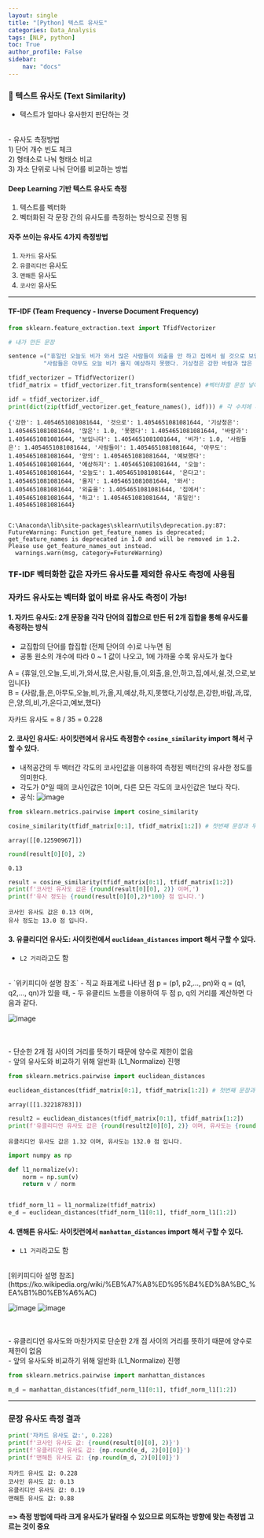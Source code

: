 ```yaml
---
layout: single
title: "[Python] 텍스트 유사도"
categories: Data_Analysis
tags: [NLP, python]
toc: True
author_profile: False
sidebar:
    nav: "docs"
---
```


### 🔎 텍스트 유사도 (Text Similarity)

- 텍스트가 얼마나 유사한지 판단하는 것<br>
<br>
- 유사도 측정방법<br>
1) 단어 개수 빈도 체크<br>
2) 형태소로 나눠 형태소 비교<br>
3) 자소 단위로 나눠 단어를 비교하는 방법<br>

#### Deep Learning  기반 텍스트 유사도 측정 <br>
1) 텍스트를 벡터화<br>
2) 벡터화된 각 문장 간의 유사도를 측정하는 방식으로 진행 됨<br>

#### 자주 쓰이는 유사도 4가지 측정방법<br>
1) `자카드` 유사도<br>
2) `유클리디언` 유사도<br>
3) `맨해튼` 유사도<br>
4) `코사인` 유사도<br>

---

#### TF-IDF (Team Frequency - Inverse Document Frequency)


```python
from sklearn.feature_extraction.text import TfidfVectorizer

# 내가 만든 문장

sentence =("휴일인 오늘도 비가 와서 많은 사람들이 외출을 안 하고 집에서 쉴 것으로 보입니다.",
          "사람들은 아무도 오늘 비가 올지 예상하지 못했다. 기상청은 강한 바람과 많은 양의 비가 온다고 예보했다.")

tfidf_vectorizer = TfidfVectorizer()
tfidf_matrix = tfidf_vectorizer.fit_transform(sentence) #벡터화할 문장 넣어주기

idf = tfidf_vectorizer.idf_
print(dict(zip(tfidf_vectorizer.get_feature_names(), idf))) # 각 수치에 대한 시각화
```

    {'강한': 1.4054651081081644, '것으로': 1.4054651081081644, '기상청은': 1.4054651081081644, '많은': 1.0, '못했다': 1.4054651081081644, '바람과': 1.4054651081081644, '보입니다': 1.4054651081081644, '비가': 1.0, '사람들은': 1.4054651081081644, '사람들이': 1.4054651081081644, '아무도': 1.4054651081081644, '양의': 1.4054651081081644, '예보했다': 1.4054651081081644, '예상하지': 1.4054651081081644, '오늘': 1.4054651081081644, '오늘도': 1.4054651081081644, '온다고': 1.4054651081081644, '올지': 1.4054651081081644, '와서': 1.4054651081081644, '외출을': 1.4054651081081644, '집에서': 1.4054651081081644, '하고': 1.4054651081081644, '휴일인': 1.4054651081081644}
    

    C:\Anaconda\lib\site-packages\sklearn\utils\deprecation.py:87: FutureWarning: Function get_feature_names is deprecated; get_feature_names is deprecated in 1.0 and will be removed in 1.2. Please use get_feature_names_out instead.
      warnings.warn(msg, category=FutureWarning)
    

### TF-IDF 벡터화한 값은  자카드 유사도를 제외한 유사도 측정에 사용됨

### 자카드 유사도는 벡터화 없이 바로 유사도 측정이 가능!

#### 1. 자카드 유사도: 2개 문장을 각각 단어의 집합으로 만든 뒤 2개 집합을 통해 유사도를 측정하는 방식
- 교집합의 단어를 합집합 (전체 단어의 수)로 나누면 됨
- 공통 원소의 개수에 따라 0 ~ 1 값이 나오고, 1에 가까울 수록 유사도가 높다


A = {휴일,인,오늘,도,비,가,와서,많,은,사람,들,이,외출,을,안,하고,집,에서,쉴,것,으로,보입니다}<br>
B = {사람,들,은,아무도,오늘,비,가,올,지,예상,하,지,못했다,기상청,은,강한,바람,과,많,은,양,의,비,가,온다고,예보,했다}

자카드 유사도 = 8 / 35 = 0.228

#### 2. 코사인 유사도:  사이킷런에서 유사도 측정함수 `cosine_similarity` import 해서 구할 수 있다.

- 내적공간의 두 벡터간 각도의 코사인값을 이용하여 측정된 벡터간의 유사한 정도를 의미한다. <br>
- 각도가 0°일 때의 코사인값은 1이며, 다른 모든 각도의 코사인값은 1보다 작다.<br>
- 공식: 
![image](https://wikimedia.org/api/rest_v1/media/math/render/svg/2a8c50526e2cc7aa837477be87eff1ea703f9dec)


```python
from sklearn.metrics.pairwise import cosine_similarity

cosine_similarity(tfidf_matrix[0:1], tfidf_matrix[1:2]) # 첫번째 문장과 두번째 문장 비교
```




    array([[0.12590967]])




```python
round(result[0][0], 2)
```




    0.13




```python
result = cosine_similarity(tfidf_matrix[0:1], tfidf_matrix[1:2])
print(f'코사인 유사도 값은 {round(result[0][0], 2)} 이며,')
print(f'유사 정도는 {round(result[0][0],2)*100} 점 입니다.')
```

    코사인 유사도 값은 0.13 이며,
    유사 정도는 13.0 점 입니다.
    

#### 3. 유클리디언 유사도:  사이킷런에서 `euclidean_distances` import 해서 구할 수 있다.
 - `L2 거리`라고도 함<br>
 <br>
 - `위키피디아 설명 참조`
 - 직교 좌표계로 나타낸 점 p = (p1, p2,..., pn)와 q = (q1, q2,..., qn)가 있을 때, 
 - 두 유클리드 노름을 이용하여 두 점 p, q의 거리를 계산하면 다음과 같다.

 ![image](https://wikimedia.org/api/rest_v1/media/math/render/svg/2e0c9ce1b3455cb9e92c6bad6684dbda02f69c82)


<br>
<br>
- 단순한 2개 점 사이의 거리를 뜻하기 때문에 양수로 제한이 없음<br>
- 앞의 유사도와 비교하기 위해 일반화 (L1_Normalize) 진행


```python
from sklearn.metrics.pairwise import euclidean_distances

euclidean_distances(tfidf_matrix[0:1], tfidf_matrix[1:2]) # 첫번째 문장과 두번째 문장 비교
```




    array([[1.32218783]])




```python
result2 = euclidean_distances(tfidf_matrix[0:1], tfidf_matrix[1:2])
print(f'유클리디언 유사도 값은 {round(result2[0][0], 2)} 이며, 유사도는 {round(result2[0][0],2)*100} 점 입니다.')
```

    유클리디언 유사도 값은 1.32 이며, 유사도는 132.0 점 입니다.
    


```python
import numpy as np

def l1_normalize(v):
    norm = np.sum(v)
    return v / norm


tfidf_norm_l1 = l1_normalize(tfidf_matrix)
e_d = euclidean_distances(tfidf_norm_l1[0:1], tfidf_norm_l1[1:2])
```

####  4. 맨해튼 유사도:  사이킷런에서 `manhattan_distances` import 해서 구할 수 있다.
 - `L1 거리`라고도 함<br>
 <br>
 [위키피디아 설명 참조](https://ko.wikipedia.org/wiki/%EB%A7%A8%ED%95%B4%ED%8A%BC_%EA%B1%B0%EB%A6%AC)

![image](https://upload.wikimedia.org/wikipedia/commons/thumb/0/08/Manhattan_distance.svg/200px-Manhattan_distance.svg.png)
![image](https://commons.wikimedia.org/wiki/File:Manhattan_distance.svg)


<br>
<br>
- 유클리디언 유사도와 마찬가지로 단순한 2개 점 사이의 거리를 뜻하기 때문에 양수로 제한이 없음<br>
- 앞의 유사도와 비교하기 위해 일반화 (L1_Normalize) 진행


```python
from sklearn.metrics.pairwise import manhattan_distances

m_d = manhattan_distances(tfidf_norm_l1[0:1], tfidf_norm_l1[1:2])
```

---

### 문장 유사도 측정 결과


```python
print('자카드 유사도 값:', 0.228)
print(f'코사인 유사도 값: {round(result[0][0], 2)}')
print(f'유클리디언 유사도 값: {np.round(e_d, 2)[0][0]}')
print(f'맨해튼 유사도 값: {np.round(m_d, 2)[0][0]}')
```

    자카드 유사도 값: 0.228
    코사인 유사도 값: 0.13
    유클리디언 유사도 값: 0.19
    맨해튼 유사도 값: 0.88
    

#### => 측정 방법에 따라 크게 유사도가 달라질 수 있으므로 의도하는 방향에 맞는 측정법 고르는 것이 중요
